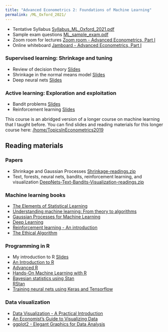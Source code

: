 ```yaml
---
title: "Advanced Econometrics 2: Foundations of Machine Learning"
permalink: /ML_Oxford_2021/
---
```



* Tentative Syllabus [Syllabus_ML_Oxford_2021.pdf](/home/files/teaching/ML_Oxford_2021/Syllabus_ML_Oxford_2021.pdf)
* Sample exam questions [ML_sample_exam.pdf](/home/files/teaching/ML_Oxford_2021/ML_sample_exam.pdf)  
* Zoom room for lectures [Zoom room - Advanced Econometrics, Part I](https://zoom.us/j/99602530627?pwd=amk3VDkwakFaZzE5ZkJGWTY5NGVpdz09)
* Online whiteboard [Jamboard - Advanced Econometrics, Part I](https://jamboard.google.com/d/1az6HER_tQk4jCcNzOXPkjvXw8Cfyyj17NlqgLgFkeNk)

### Supervised learning: Shrinkage and tuning
* Review of decision theory
[Slides](/home/files/teaching/ML_Oxford_2021/DecisionTheoryReview-Slides.pdf)
* Shrinkage in the normal means model
[Slides](/home/files/teaching/ML_Oxford_2021/NormalShrinkage-Slides.pdf)
* Deep neural nets
[Slides](/home/files/teaching/ML_Oxford_2021/DeepNets.pdf)


### Active learning: Exploration and exploitation
* Bandit problems
[Slides](/home/files/teaching/ML_Oxford_2021/BanditProblems-Slides.pdf)
* Reinforcement learning
[Slides](/home/files/teaching/ML_Oxford_2021/ReinforcementLearning-Slides.pdf)  



This course is an abridged version of a longer course on machine learning that I taught before. You can find slides and reading materials for this longer course here: [/home/TopicsInEconometrics2019](/home/TopicsInEconometrics2019)



## Reading materials

### Papers
* Shrinkage and Gaussian Processes [Shrinkage-readings.zip](/home/files/teaching/TopicsEconometrics2019/Shrinkage-readings.zip)
* Text, forests, neural nets, bandits, reinforcement learning, and visualization [DeepNets-Text-Bandits-Visualization-readings.zip](/home/files/teaching/TopicsEconometrics2019/DeepNets-Text-Bandits-Visualization-readings.zip)



### Machine learning books
* [The Elements of Statistical Learning](https://web.stanford.edu/~hastie/Papers/ESLII.pdf)
* [Understanding machine learning: From theory to algorithms](https://www.cs.huji.ac.il/~shais/UnderstandingMachineLearning/understanding-machine-learning-theory-algorithms.pdf)
* [Gaussian Processes for Machine Learning](http://www.gaussianprocess.org/gpml/chapters/)
* [Deep Learning](https://www.deeplearningbook.org/)
* [Reinforcement learning - An introduction](http://www.incompleteideas.net/book/RLbook2018.pdf)
* [The Ethical Algorithm](https://global.oup.com/academic/product/the-ethical-algorithm-9780190948207)  


### Programming in R
* My introduction to R
[Slides](/home/files/teaching/TopicsEconometrics2019/IntroductiontoR-Slides.pdf)
* [An Introduction to R](https://cran.r-project.org/doc/manuals/r-release/R-intro.pdf)
* [Advanced R](https://adv-r.hadley.nz/)
* [Hands-On Machine Learning with R](https://bradleyboehmke.github.io/HOML/)  
* [Bayesian statistics using Stan](https://mc-stan.org/docs/2_20/stan-users-guide/index.html)  
[RStan](https://github.com/stan-dev/rstan/wiki/RStan-Getting-Started)  
* [Training neural nets using Keras  and Tensorflow](https://tensorflow.rstudio.com/keras/)

### Data visualization

* [Data Visualization - A Practical Introduction](http://socviz.co/)
* [An Economist’s Guide to Visualizing Data](https://pubs.aeaweb.org/doi/pdfplus/10.1257/jep.28.1.209)
* [ggplot2 - Elegant Graphics for Data Analysis](http://moderngraphics11.pbworks.com/f/ggplot2-Book09hWickham.pdf)








